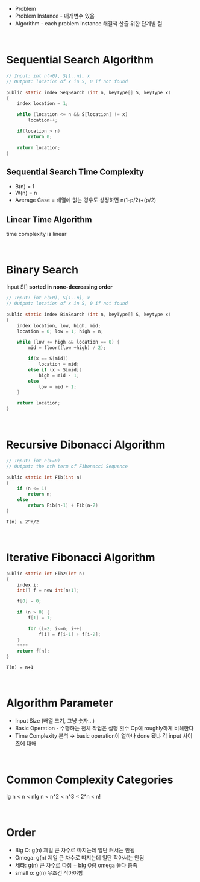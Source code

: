 - Problem
- Problem Instance - 매개변수 있음
- Algorithm - each problem instance 해결책 산출 위한 단계별 절

<br />

# Sequential Search Algorithm

```c
// Input: int n(>0), S[1..n], x
// Output: location of x in S, 0 if not found

public static index SeqSearch (int n, keyType[] S, keyType x)
{
	index location = 1;

	while (location <= n && S[location] != x)
		location++;

	if(location > n)
		return 0;

	return location;
}
```

## Sequential Search Time Complexity

- B(n) = 1
- W(n) = n
- Average Case = 배열에 없는 경우도 상정하면 n(1-p/2)+(p/2)

## Linear Time Algorithm

time complexity is linear

<br />

# Binary Search

Input S[] **sorted in none-decreasing order**

```c
// Input: int n(>0), S[1..n], x
// Output: location of x in S, 0 if not found

public static index BinSearch (int n, keyType[] S, keytype x)
{
	index location, low, high, mid;
	location = 0; low = 1; high = n;

	while (low <= high && location == 0) {
		mid = floor((low +high) / 2);

		if(x == S[mid])
			location = mid;
		else if (x < S[mid])
			high = mid - 1;
		else
			low = mid + 1;
	}

	return location;
}

```

<br />

# Recursive Dibonacci Algorithm

```c
// Input: int n(>=0)
// Output: the nth term of Fibonacci Sequence

public static int Fib(int n)
{
	if (n <= 1)
		return n;
	else
		return Fib(n-1) + Fib(n-2)
}
```

`T(n) ≥ 2^n/2`

<br />

# Iterative Fibonacci Algorithm

```c
public static int Fib2(int n)
{
	index i;
	int[] f = new int[n+1];

	f[0] = 0;

	if (n > 0) {
		f[1] = 1;

		for (i=2; i<=n; i++)
			f[i] = f[i-1] + f[i-2];
	}
	****
	return f[n];
}
```

`T(n) = n+1`

<br />

# Algorithm Parameter

- Input Size (배열 크기, 그냥 숫자…)
- Basic Operation - 수행하는 전체 작업은 실행 횟수 Op에 roughly하게 비례한다
- Time Complexity 분석 → basic operation이 얼마나 done 됐냐 각 input 사이즈에 대해

<br />

# Common Complexity Categories

lg n < n < nlg n < n^2 < n^3 < 2^n < n!

<br />

# Order

- Big O: g(n) 제일 큰 차수로 따지는데 일단 커서는 안됨
- Omega: g(n) 제일 큰 차수로 따지는데 일단 작아서는 안됨
- 세타: g(n) 큰 차수로 따짐 + bIg O랑 omega 둘다 충족
- small o: g(n) 무조건 작아야함
